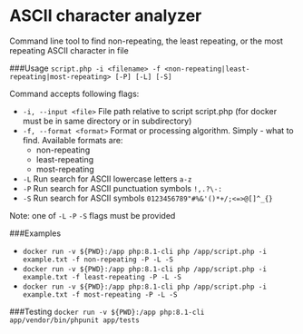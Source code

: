 # ASCII character analyzer
Command line tool to find non-repeating, the least repeating, or the most repeating ASCII character in file

###Usage
`script.php -i <filename> -f <non-repeating|least-repeating|most-repeating> [-P] [-L] [-S]`

Command accepts following flags:
 * `-i, --input <file>` File path relative to script script.php (for docker must be in same directory or in subdirectory)
 * `-f, --format <format>` Format or processing algorithm. Simply - what to find. Available formats are:
   * non-repeating
   * least-repeating
   * most-repeating
 * `-L` Run search for ASCII lowercase letters `a-z` 
 * `-P` Run search for ASCII punctuation symbols `!,.?\-:`
 * `-S` Run search for ASCII symbols `0123456789"#%&'()*+/;<=>@[]^_{}`

Note: one of `-L` `-P` `-S` flags must be provided

###Examples
* `docker run -v ${PWD}:/app php:8.1-cli php /app/script.php -i example.txt -f non-repeating -P -L -S`
* `docker run -v ${PWD}:/app php:8.1-cli php /app/script.php -i example.txt -f least-repeating -P -L -S`
* `docker run -v ${PWD}:/app php:8.1-cli php /app/script.php -i example.txt -f most-repeating -P -L -S`

###Testing
`docker run -v ${PWD}:/app php:8.1-cli app/vendor/bin/phpunit app/tests`
